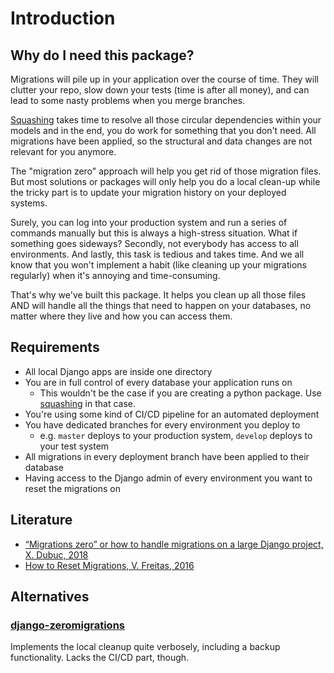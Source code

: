 # Introduction

## Why do I need this package?

Migrations will pile up in your application over the course of time. They will clutter your repo, slow down your tests
(time is after all money), and can lead to some nasty problems when you merge branches.

[Squashing](https://docs.djangoproject.com/en/dev/topics/migrations/#migration-squashing) takes time to resolve
all those circular dependencies within your models and in the end, you do work for something that you don't need. All
migrations have been applied, so the structural and data changes are not relevant for you anymore.

The "migration zero" approach will help you get rid of those migration files. But most solutions or packages
will only help you do a local clean-up while the tricky part is to update your migration history on
your deployed systems.

Surely, you can log into your production system and run a series of commands manually but this is always a high-stress
situation. What if something goes sideways? Secondly, not everybody has access to all environments. And lastly, this
task is tedious and takes time. And we all know that you won't implement a habit (like cleaning up your migrations
regularly) when it's annoying and time-consuming.

That's why we've built this package. It helps you clean up all those files AND will handle all the things that need to
happen on your databases, no matter where they live and how you can access them.

## Requirements

* All local Django apps are inside one directory
* You are in full control of every database your application runs on
    * This wouldn't be the case if you are creating a python package.
      Use [squashing](https://docs.djangoproject.com/en/dev/topics/migrations/#migration-squashing) in that case.
* You're using some kind of CI/CD pipeline for an automated deployment
* You have dedicated branches for every environment you deploy to
    * e.g. `master` deploys to your production system, `develop` deploys to your test system
* All migrations in every deployment branch have been applied to their database
* Having access to the Django admin of every environment you want to reset the migrations on

## Literature

* [“Migrations zero” or how to handle migrations on a large Django project, X. Dubuc, 2018](https://medium.com/@xavier.dubuc/migrations-zero-or-how-to-handle-migrations-on-a-large-django-project-643627938449)
* [How to Reset Migrations, V. Freitas, 2016](https://simpleisbetterthancomplex.com/tutorial/2016/07/26/how-to-reset-migrations.html)

## Alternatives

### [django-zeromigrations](https://pypi.org/project/django-zeromigrations/)

Implements the local cleanup quite verbosely, including a backup functionality. Lacks the CI/CD part, though.
